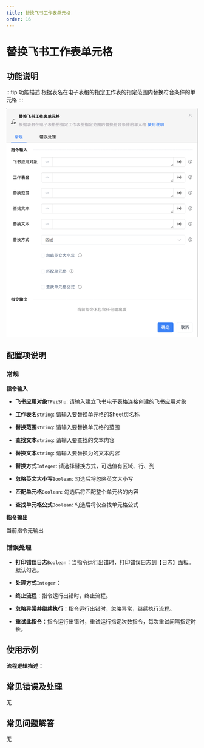 ```yaml
---
title: 替换飞书工作表单元格
order: 16
---
```


# 替换飞书工作表单元格

## 功能说明

:::tip 功能描述
根据表名在电子表格的指定工作表的指定范围内替换符合条件的单元格
:::

![替换飞书工作表单元格](../../../../assets/替换飞书工作表单元格_command.png)

## 配置项说明

### 常规

**指令输入**

- **飞书应用对象**`TFeiShu`: 请输入建立飞书电子表格连接创建的飞书应用对象

- **工作表名**`string`: 请输入要替换单元格的Sheet页名称

- **替换范围**`string`: 请输入要替换单元格的范围

- **查找文本**`string`: 请输入要查找的文本内容

- **替换文本**`string`: 请输入要替换为的文本内容

- **替换方式**`Integer`: 请选择替换方式，可选值有区域、行、列

- **忽略英文大小写**`Boolean`: 勾选后将忽略英文大小写

- **匹配单元格**`Boolean`: 勾选后将匹配整个单元格的内容

- **查找单元格公式**`Boolean`: 勾选后将仅查找单元格公式


**指令输出**

当前指令无输出

### 错误处理

- **打印错误日志**`Boolean`：当指令运行出错时，打印错误日志到【日志】面板。默认勾选。

- **处理方式**`Integer`：

 - **终止流程**：指令运行出错时，终止流程。

 - **忽略异常并继续执行**：指令运行出错时，忽略异常，继续执行流程。

 - **重试此指令**：指令运行出错时，重试运行指定次数指令，每次重试间隔指定时长。

## 使用示例

**流程逻辑描述：** 

## 常见错误及处理

无

## 常见问题解答

无

